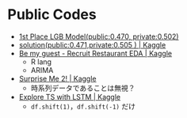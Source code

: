# Public Codes

- [1st Place LGB Model(public:0.470, private:0.502)](https://www.kaggle.com/pureheart/1st-place-lgb-model-public-0-470-private-0-502)
- [solution(public:0.471,private:0.505 ) | Kaggle](https://www.kaggle.com/plantsgo/solution-public-0-471-private-0-505)
- [Be my guest - Recruit Restaurant EDA | Kaggle](https://www.kaggle.com/headsortails/be-my-guest-recruit-restaurant-eda)
  - R lang
  - ARIMA
- [Surprise Me 2! | Kaggle](https://www.kaggle.com/tunguz/surprise-me-2)
  - 時系列データであることは無視？
- [Explore TS with LSTM | Kaggle](https://www.kaggle.com/yekenot/explore-ts-with-lstm)
  - `df.shift(1)`，`df.shift(-1)` だけ
